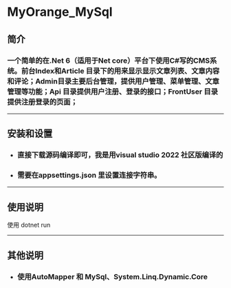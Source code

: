 # MyOrange_MySql
## 简介 
   ### 一个简单的在.Net 6（适用于Net core）平台下使用C#写的CMS系统。前台Index和Article 目录下的用来显示显示文章列表、文章内容和评论；Admin目录主要后台管理，提供用户管理、菜单管理、文章管理等功能；Api 目录提供用户注册、登录的接口；FrontUser 目录提供注册登录的页面；
   


***
## 安装和设置 
+ ### 直接下载源码编译即可，我是用visual studio 2022 社区版编译的
+ ### 需要在appsettings.json 里设置连接字符串。
***


## 使用说明 
使用 dotnet run
***
## 其他说明
+ ### 使用AutoMapper 和 MySql、System.Linq.Dynamic.Core
